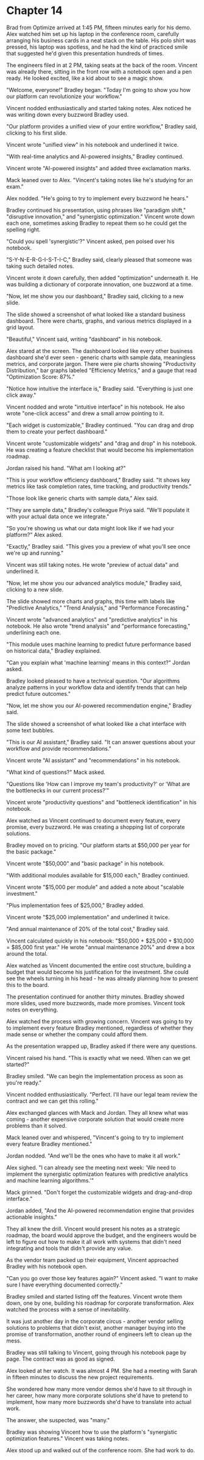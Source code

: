 # Chapter 14

Brad from Optimize arrived at 1:45 PM, fifteen minutes early for his demo. Alex watched him set up his laptop in the conference room, carefully arranging his business cards in a neat stack on the table. His polo shirt was pressed, his laptop was spotless, and he had the kind of practiced smile that suggested he'd given this presentation hundreds of times.

The engineers filed in at 2 PM, taking seats at the back of the room. Vincent was already there, sitting in the front row with a notebook open and a pen ready. He looked excited, like a kid about to see a magic show.

"Welcome, everyone!" Bradley began. "Today I'm going to show you how our platform can revolutionize your workflow."

Vincent nodded enthusiastically and started taking notes. Alex noticed he was writing down every buzzword Bradley used.

"Our platform provides a unified view of your entire workflow," Bradley said, clicking to his first slide.

Vincent wrote "unified view" in his notebook and underlined it twice.

"With real-time analytics and AI-powered insights," Bradley continued.

Vincent wrote "AI-powered insights" and added three exclamation marks.

Mack leaned over to Alex. "Vincent's taking notes like he's studying for an exam."

Alex nodded. "He's going to try to implement every buzzword he hears."

Bradley continued his presentation, using phrases like "paradigm shift," "disruptive innovation," and "synergistic optimization." Vincent wrote down each one, sometimes asking Bradley to repeat them so he could get the spelling right.

"Could you spell 'synergistic'?" Vincent asked, pen poised over his notebook.

"S-Y-N-E-R-G-I-S-T-I-C," Bradley said, clearly pleased that someone was taking such detailed notes.

Vincent wrote it down carefully, then added "optimization" underneath it. He was building a dictionary of corporate innovation, one buzzword at a time.

"Now, let me show you our dashboard," Bradley said, clicking to a new slide.

The slide showed a screenshot of what looked like a standard business dashboard. There were charts, graphs, and various metrics displayed in a grid layout.

"Beautiful," Vincent said, writing "dashboard" in his notebook.

Alex stared at the screen. The dashboard looked like every other business dashboard she'd ever seen - generic charts with sample data, meaningless metrics, and corporate jargon. There were pie charts showing "Productivity Distribution," bar graphs labeled "Efficiency Metrics," and a gauge that read "Optimization Score: 87%."

"Notice how intuitive the interface is," Bradley said. "Everything is just one click away."

Vincent nodded and wrote "intuitive interface" in his notebook. He also wrote "one-click access" and drew a small arrow pointing to it.

"Each widget is customizable," Bradley continued. "You can drag and drop them to create your perfect dashboard."

Vincent wrote "customizable widgets" and "drag and drop" in his notebook. He was creating a feature checklist that would become his implementation roadmap.

Jordan raised his hand. "What am I looking at?"

"This is your workflow efficiency dashboard," Bradley said. "It shows key metrics like task completion rates, time tracking, and productivity trends."

"Those look like generic charts with sample data," Alex said.

"They are sample data," Bradley's colleague Priya said. "We'll populate it with your actual data once we integrate."

"So you're showing us what our data might look like if we had your platform?" Alex asked.

"Exactly," Bradley said. "This gives you a preview of what you'll see once we're up and running."

Vincent was still taking notes. He wrote "preview of actual data" and underlined it.

"Now, let me show you our advanced analytics module," Bradley said, clicking to a new slide.

The slide showed more charts and graphs, this time with labels like "Predictive Analytics," "Trend Analysis," and "Performance Forecasting."

Vincent wrote "advanced analytics" and "predictive analytics" in his notebook. He also wrote "trend analysis" and "performance forecasting," underlining each one.

"This module uses machine learning to predict future performance based on historical data," Bradley explained.

"Can you explain what 'machine learning' means in this context?" Jordan asked.

Bradley looked pleased to have a technical question. "Our algorithms analyze patterns in your workflow data and identify trends that can help predict future outcomes."

"Now, let me show you our AI-powered recommendation engine," Bradley said.

The slide showed a screenshot of what looked like a chat interface with some text bubbles.

"This is our AI assistant," Bradley said. "It can answer questions about your workflow and provide recommendations."

Vincent wrote "AI assistant" and "recommendations" in his notebook.

"What kind of questions?" Mack asked.

"Questions like 'How can I improve my team's productivity?' or 'What are the bottlenecks in our current process?'"

Vincent wrote "productivity questions" and "bottleneck identification" in his notebook.

Alex watched as Vincent continued to document every feature, every promise, every buzzword. He was creating a shopping list of corporate solutions.

Bradley moved on to pricing. "Our platform starts at $50,000 per year for the basic package."

Vincent wrote "$50,000" and "basic package" in his notebook.

"With additional modules available for $15,000 each," Bradley continued.

Vincent wrote "$15,000 per module" and added a note about "scalable investment."

"Plus implementation fees of $25,000," Bradley added.

Vincent wrote "$25,000 implementation" and underlined it twice.

"And annual maintenance of 20% of the total cost," Bradley said.

Vincent calculated quickly in his notebook: "$50,000 + $25,000 + $10,000 = $85,000 first year." He wrote "annual maintenance 20%" and drew a box around the total.

Alex watched as Vincent documented the entire cost structure, building a budget that would become his justification for the investment. She could see the wheels turning in his head - he was already planning how to present this to the board.

The presentation continued for another thirty minutes. Bradley showed more slides, used more buzzwords, made more promises. Vincent took notes on everything.

Alex watched the process with growing concern. Vincent was going to try to implement every feature Bradley mentioned, regardless of whether they made sense or whether the company could afford them.

As the presentation wrapped up, Bradley asked if there were any questions.

Vincent raised his hand. "This is exactly what we need. When can we get started?"

Bradley smiled. "We can begin the implementation process as soon as you're ready."

Vincent nodded enthusiastically. "Perfect. I'll have our legal team review the contract and we can get this rolling."

Alex exchanged glances with Mack and Jordan. They all knew what was coming - another expensive corporate solution that would create more problems than it solved.

Mack leaned over and whispered, "Vincent's going to try to implement every feature Bradley mentioned."

Jordan nodded. "And we'll be the ones who have to make it all work."

Alex sighed. "I can already see the meeting next week: 'We need to implement the synergistic optimization features with predictive analytics and machine learning algorithms.'"

Mack grinned. "Don't forget the customizable widgets and drag-and-drop interface."

Jordan added, "And the AI-powered recommendation engine that provides actionable insights."

They all knew the drill. Vincent would present his notes as a strategic roadmap, the board would approve the budget, and the engineers would be left to figure out how to make it all work with systems that didn't need integrating and tools that didn't provide any value.

As the vendor team packed up their equipment, Vincent approached Bradley with his notebook open.

"Can you go over those key features again?" Vincent asked. "I want to make sure I have everything documented correctly."

Bradley smiled and started listing off the features. Vincent wrote them down, one by one, building his roadmap for corporate transformation.  Alex watched the process with a sense of inevitability.

It was just another day in the corporate circus - another vendor selling solutions to problems that didn't exist, another manager buying into the promise of transformation, another round of engineers left to clean up the mess.

Bradley was still talking to Vincent, going through his notebook page by page. The contract was as good as signed.

Alex looked at her watch. It was almost 4 PM. She had a meeting with Sarah in fifteen minutes to discuss the new project requirements.

She wondered how many more vendor demos she'd have to sit through in her career, how many more corporate solutions she'd have to pretend to implement, how many more buzzwords she'd have to translate into actual work.

The answer, she suspected, was "many."

Bradley was showing Vincent how to use the platform's "synergistic optimization features." Vincent was taking notes.

Alex stood up and walked out of the conference room. She had work to do.